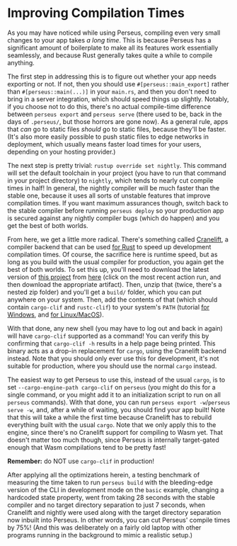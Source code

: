 # Improving Compilation Times

As you may have noticed while using Perseus, compiling even very small changes to your app takes *a long time*. This is because Perseus has a significant amount of boilerplate to make all its features work essentially seamlessly, and because Rust generally takes quite a while to compile anything.

The first step in addressing this is to figure out whether your app needs exporting or not. If not, then you should use `#[perseus::main_export]` rather than `#[perseus::main(...)]` in your `main.rs`, and then you don't need to bring in a server integration, which should speed things up slightly. Notably, if you choose not to do this, there's no actual compile-time difference between `perseus export` and `perseus serve` (there used to be, back in the days of `.perseus/`, but those horrors are gone now). As a general rule, apps that *can* go to static files *should* go to static files, because they'll be faster. (It's also more easily possible to push static files to edge networks in deployment, which usually means faster load times for your users, depending on your hosting provider.)

The next step is pretty trivial: `rustup override set nightly`. This command will set the default toolchain in your project (you have to run that command in your project directory) to `nightly`, which tends to nearly cut compile times in half! In general, the nightly compiler will be much faster than the stable one, because it uses all sorts of unstable features that improve compilation times. If you want maximum assurances though, switch back to the stable compiler before running `perseus deploy` so your production app is secured against any nightly compiler bugs (which do happen) and you get the best of both worlds.

From here, we get a little more radical. There's something called [Cranelift](), a compiler backend that can be used [for Rust]() to speed up development compilation times. Of course, the sacrifice here is runtime speed, but as long as you build with the usual compiler for production, you again get the best of both worlds. To set this up, you'll need to download the latest version of [this project](https://github.com/bjorn3/rustc_codegen_cranelift) from [here](https://github.com/bjorn3/rustc_codegen_cranelift/actions?query=branch%3Amaster+event%3Apush+is%3Asuccess) (click on the most recent action run, and then download the appropriate artifact). Then, unzip that (twice, there's a nested zip folder) and you'll get a `build/` folder, which you can put anywhere on your system. Then, add the contents of that (which should contain `cargo-clif` and `rustc-clif`) to your system's `PATH` (tutorial [for Windows](https://stackoverflow.com/a/44272417), and [for Linux/MacOS](https://linuxize.com/post/how-to-add-directory-to-path-in-linux/)).

With that done, any new shell (you may have to log out and back in again) will have `cargo-clif` supported as a command! You can verify this by confirming that `cargo-clif -h` results in a help page being printed. This binary acts as a drop-in replacement for `cargo`, using the Cranelift backend instead. Note that you should only ever use this for development, it's not suitable for production, where you should use the normal `cargo` instead.

The easiest way to get Perseus to use this, instead of the usual `cargo`, is to set `--cargo-engine-path cargo-clif` on `perseus` (you might do this for a single command, or you might add it to an initialization script to run on all `perseus` commands). With that done, you can run `perseus export -w`/`perseus serve -w`, and, after a while of waiting, you should find your app built! Note that this will take a while the first time because Cranelift has to rebuild everything built with the usual `cargo`. Note that we only apply this to the engine, since there's no Cranelift support for compiling to Wasm yet. That doesn't matter too much though, since Perseus is internally target-gated enough that Wasm compilations tend to be pretty fast!

**Remember:** do NOT use `cargo-clif` in production!

After applying all the optimizations herein, a testing benchmark of measuring the time taken to run `perseus build` with the bleeding-edge version of the CLI in development mode on the `basic` example, changing a hardcoded state property, went from taking 28 seconds with the stable compiler and no target directory separation to just 7 seconds, when Cranelift and nightly were used along with the target directory separation now inbuilt into Perseus. In other words, you can cut Perseus' compile times by 75%! (And this was deliberately on a fairly old laptop with other programs running in the background to mimic a realistic setup.)
